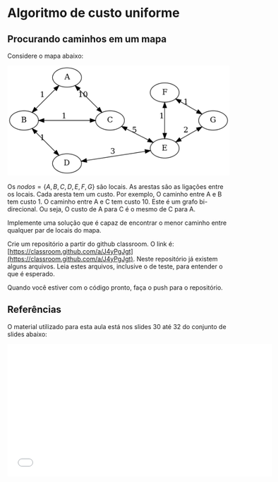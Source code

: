 # Algoritmo de custo uniforme

## Procurando caminhos em um mapa

Considere o mapa abaixo: 

![image](./img/grafo.png)

Os $nodos = \{A,B,C,D,E,F,G\}$ são locais. As arestas são as ligações entre os locais. Cada aresta tem um custo. Por exemplo, O caminho entre A e B tem custo 1. O caminho entre A e C tem custo 10. Este é um grafo bi-direcional. Ou seja, O custo de A para C é o mesmo de C para A.

Implemente uma solução que é capaz de encontrar o menor caminho entre qualquer par de locais do mapa. 
   
Crie um repositório a partir do github classroom. O link é: [https://classroom.github.com/a/J4yPgJgt](https://classroom.github.com/a/J4yPgJgt). Neste repositório já existem alguns arquivos. Leia estes arquivos, inclusive o de teste, para entender o que é esperado.

Quando você estiver com o código pronto, faça o push para o repositório.

## Referências

O material utilizado para esta aula está nos slides 30 até 32 do conjunto de slides abaixo: 

<embed src="../../referencias/03_algoritmos_busca/busca_versaoFabricio.pdf" type="application/pdf" width="600" height="300">
